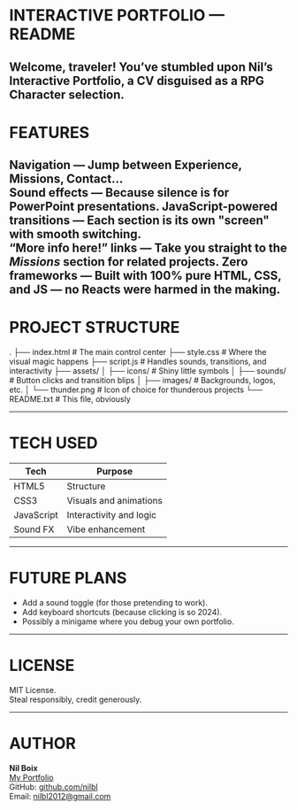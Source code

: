 INTERACTIVE PORTFOLIO — README
==============================

Welcome, traveler! You’ve stumbled upon **Nil’s Interactive Portfolio**, a  CV disguised as a
RPG Character selection.
---

FEATURES
========

**Navigation** — Jump between Experience, Missions, Contact...  
**Sound effects** — Because silence is for PowerPoint presentations.
**JavaScript-powered transitions** — Each section is its own "screen" with smooth switching.  
**“More info here!” links** — Take you straight to the *Missions* section for related projects. 
**Zero frameworks** — Built with 100% pure HTML, CSS, and JS — no Reacts were harmed in the making.
---

PROJECT STRUCTURE
=================

.
├── index.html              # The main control center
├── style.css               # Where the visual magic happens
├── script.js               # Handles sounds, transitions, and interactivity
├── assets/
│   ├── icons/              # Shiny little symbols
│   ├── sounds/             # Button clicks and transition blips
│   ├── images/             # Backgrounds, logos, etc.
│   └── thunder.png         # Icon of choice for thunderous projects
└── README.txt              # This file, obviously

---

TECH USED
=========

| Tech | Purpose |
|------|----------|
| HTML5 | Structure |
| CSS3 | Visuals and animations |
| JavaScript | Interactivity and logic |
| Sound FX | Vibe enhancement |

---

FUTURE PLANS
============

- Add a sound toggle (for those pretending to work).  
- Add keyboard shortcuts (because clicking is so 2024).  
- Possibly a minigame where you debug your own portfolio.

---

LICENSE
=======

MIT License.  
Steal responsibly, credit generously.

---

AUTHOR
======

**Nil Boix**  
[My Portfolio](https://nilbl.github.io)  
GitHub: [github.com/nilbl](https://github.com/nil-boix)  
Email: nilbl2012@gmail.com